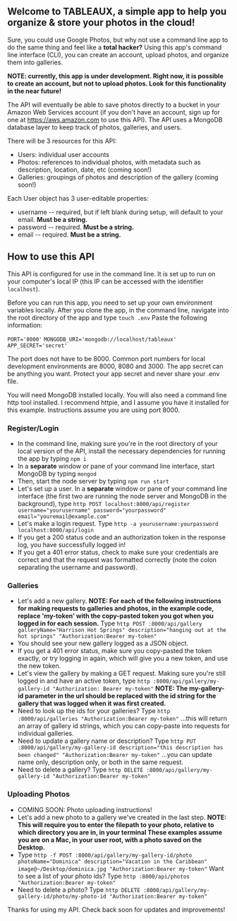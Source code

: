## Welcome to TABLEAUX, a simple app to help you organize & store your photos in the cloud!

Sure, you could use Google Photos, but why not use a command line app to do the same thing and feel like a **total hacker?** Using this app's command line interface (CLI), you can create an account, upload photos, and organize them into galleries.

**NOTE: currently, this app is under development. Right now, it is possible to create an account, but not to upload photos. Look for this functionality in the near future!**

The API will eventually be able to save photos directly to a bucket in your Amazon Web Services account (if you don't have an account, sign up for one at https://aws.amazon.com to use this API). The API uses a MongoDB database layer to keep track of photos, galleries, and users.

There will be 3 resources for this API:
  * Users: individual user accounts
  * Photos: references to individual photos, with metadata such as description, location, date, etc (coming soon!)
  * Galleries: groupings of photos and description of the gallery (coming soon!)

Each User object has 3 user-editable properties:
  * username -- required, but if left blank during setup, will default to your email. **Must be a string.**
  * password -- required. **Must be a string.**
  * email -- required. **Must be a string.**

## How to use this API

This API is configured for use in the command line. It is set up to run on your computer's local IP (this IP can be accessed with the identifier `localhost`).

Before you can run this app, you need to set up your own environment variables locally. After you clone the app, in the command line, navigate into the root directory of the app and type `touch .env`
Paste the following information:

`PORT='8000'`
`MONGODB_URI='mongodb://localhost/tableaux'`
`APP_SECRET='secret'`

The port does not have to be 8000. Common port numbers for local development environments are 8000, 8080 and 3000. The app secret can be anything you want. Protect your app secret and never share your .env file.

You will need MongoDB installed locally. You will also need a command line http tool installed. I recommend httpie, and I assume you have it installed for this example. Instructions assume you are using port 8000.

### Register/Login
  * In the command line, making sure you're in the root directory of your local version of the API, install the necessary dependencies for running the app by typing `npm i`
  * In a **separate** window or pane of your command line interface, start MongoDB by typing `mongod`
  * Then, start the node server by typing `npm run start`
  * Let's set up a user. In a **separate** window or pane of your command line interface (the first two are running the node server and MongoDB in the background), type `http POST localhost:8000/api/register username="yourusername" password="yourpassword" email="youremail@example.com"`
  * Let's make a login request. Type `http -a yourusername:yourpassword localhost:8000/api/login`
  * If you get a 200 status code and an authorization token in the response log, you have successfully logged in!
  * If you get a 401 error status, check to make sure your credentials are correct and that the request was formatted correctly (note the colon separating the username and password).

### Galleries
  * Let's add a new gallery. **NOTE: For each of the following instructions for making requests to galleries and photos, in the example code, replace 'my-token' with the copy-pasted token you got when you logged in for each session.** Type `http POST :8000/api/gallery galleryName="Harrison Hot Springs" description="hanging out at the hot springs" "Authorization:Bearer my-token"`
  * You should see your new gallery logged as a JSON object.
  * If you get a 401 error status, make sure you copy-pasted the token exactly, or try logging in again, which will give you a new token, and use the new token.
  * Let's view the gallery by making a GET request. Making sure you're still logged in and have an active token, type `http :8000/api/gallery/my-gallery-id "Authorization: Bearer my-token"` **NOTE: The my-gallery-id parameter in the url should be replaced with the id string for the gallery that was logged when it was first created.**
  * Need to look up the ids for your galleries? Type `http :8000/api/galleries "Authorization:Bearer my-token"` ...this will return an array of gallery id strings, which you can copy-paste into requests for individual galleries.
  * Need to update a gallery name or description? Type `http PUT :8000/api/gallery/my-gallery-id description="this description has been changed" "Authorization:Bearer my-token"` ...you can update name only, description only, or both in the same request.
  * Need to delete a gallery? Type `http DELETE :8000/api/gallery/my-gallery-id "Authorization:Bearer my-token"`

### Uploading Photos
  * COMING SOON: Photo uploading instructions!
  * Let's add a new photo to a gallery we've created in the last step. **NOTE: This will require you to enter the filepath to your photo, relative to which directory you are in, in your terminal These examples assume you are on a Mac, in your user root, with a photo saved on the Desktop.**
  * Type `http -f POST :8000/api/gallery/my-gallery-id/photo photoName="Dominica" description="Vacation in the Caribbean" image@~/Desktop/dominica.jpg "Authorization:Bearer my-token"`
  Want to see a list of your photo ids? Type `http :8000/api/photos "Authorization:Bearer my-token"`
  * Need to delete a photo? Type `http DELETE :8000/api/gallery/my-gallery-id/photo/my-photo-id "Authorization:Bearer my-token"`

Thanks for using my API. Check back soon for updates and improvements!
